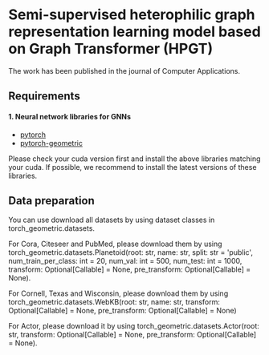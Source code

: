 # Semi-supervised heterophilic graph representation learning model based on Graph Transformer (HPGT)
The work has been published in the journal of Computer Applications.

## Requirements

#### 1. Neural network libraries for GNNs

* [pytorch](https://pytorch.org/get-started/locally/)
* [pytorch-geometric](https://pytorch-geometric.readthedocs.io/en/latest/notes/installation.html)

Please check your cuda version first and install the above libraries matching your cuda. If possible, we recommend to install the latest versions of these libraries.

## Data preparation

You can use download all datasets by using dataset classes in torch_geometric.datasets. 

For Cora, Citeseer and PubMed, please download them by using torch_geometric.datasets.Planetoid(root: str, name: str, split: str = 'public', num_train_per_class: int = 20, num_val: int = 500, num_test: int = 1000, transform: Optional[Callable] = None, pre_transform: Optional[Callable] = None).

For Cornell, Texas and Wisconsin, please download them by using torch_geometric.datasets.WebKB(root: str, name: str, transform: Optional[Callable] = None, pre_transform: Optional[Callable] = None)

For Actor, please download it by using torch_geometric.datasets.Actor(root: str, transform: Optional[Callable] = None, pre_transform: Optional[Callable] = None).
